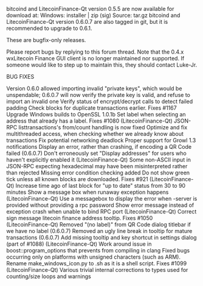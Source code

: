 bitcoind and LitecoinFinance-Qt version 0.5.5 are now available for download at:
Windows: installer | zip (sig)
Source: tar.gz
bitcoind and LitecoinFinance-Qt version 0.6.0.7 are also tagged in git, but it is recommended to upgrade to 0.6.1.

These are bugfix-only releases.

Please report bugs by replying to this forum thread. Note that the 0.4.x wxLitecoin Finance GUI client is no longer maintained nor supported. If someone would like to step up to maintain this, they should contact Luke-Jr.

BUG FIXES

Version 0.6.0 allowed importing invalid "private keys", which would be unspendable; 0.6.0.7 will now verify the private key is valid, and refuse to import an invalid one
Verify status of encrypt/decrypt calls to detect failed padding
Check blocks for duplicate transactions earlier. Fixes #1167
Upgrade Windows builds to OpenSSL 1.0.1b
Set label when selecting an address that already has a label. Fixes #1080 (LitecoinFinance-Qt)
JSON-RPC listtransactions's from/count handling is now fixed
Optimize and fix multithreaded access, when checking whether we already know about transactions
Fix potential networking deadlock
Proper support for Growl 1.3 notifications
Display an error, rather than crashing, if encoding a QR Code failed (0.6.0.7)
Don't erroneously set "Display addresses" for users who haven't explicitly enabled it (LitecoinFinance-Qt)
Some non-ASCII input in JSON-RPC expecting hexadecimal may have been misinterpreted rather than rejected
Missing error condition checking added
Do not show green tick unless all known blocks are downloaded. Fixes #921 (LitecoinFinance-Qt)
Increase time ago of last block for "up to date" status from 30 to 90 minutes
Show a message box when runaway exception happens (LitecoinFinance-Qt)
Use a messagebox to display the error when -server is provided without providing a rpc password
Show error message instead of exception crash when unable to bind RPC port (LitecoinFinance-Qt)
Correct sign message litecoin finance address tooltip. Fixes #1050 (LitecoinFinance-Qt)
Removed "(no label)" from QR Code dialog titlebar if we have no label (0.6.0.7)
Removed an ugly line break in tooltip for mature transactions (0.6.0.7)
Add missing tooltip and key shortcut in settings dialog (part of #1088) (LitecoinFinance-Qt)
Work around issue in boost::program_options that prevents from compiling in clang
Fixed bugs occurring only on platforms with unsigned characters (such as ARM).
Rename make_windows_icon.py to .sh as it is a shell script. Fixes #1099 (LitecoinFinance-Qt)
Various trivial internal corrections to types used for counting/size loops and warnings
